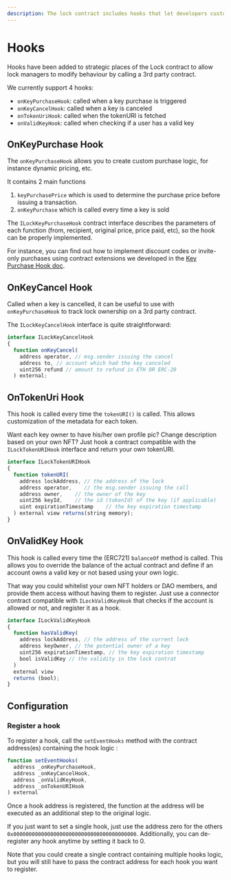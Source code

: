 ```yaml
---
description: The lock contract includes hooks that let developers customize their behavior.
---
```


# Hooks

Hooks have been added to strategic places of the Lock contract to allow lock managers to modify behaviour by calling a 3rd party contract.

We currently support 4 hooks:

- `onKeyPurchaseHook`: called when a key purchase is triggered
- `onKeyCancelHook`: called when a key is canceled
- `onTokenUriHook`: called when the tokenURI is fetched
- `onValidKeyHook`: called when checking if a user has a valid key

## OnKeyPurchase Hook

The `onKeyPurchaseHook` allows you to create custom purchase logic, for instance dynamic pricing, etc.

It contains 2 main functions

1. `keyPurchasePrice` which is used to determine the purchase price before issuing a transaction.
2. `onKeyPurchase` which is called every time a key is sold

The `ILockKeyPurchaseHook` contract interface describes the parameters of each function (from, recipient, original price, price paid, etc), so the hook can be properly implemented.

For instance, you can find out how to implement discount codes or invite-only purchases using contract extensions we developed in the [Key Purchase Hook doc](developers/smart-contracts/lock-api/hooks/the-key-purchase-hook.md).

## OnKeyCancel Hook

Called when a key is cancelled, it can be useful to use with `onKeyPurchaseHook` to track lock ownership on a 3rd party contract.

The `ILockKeyCancelHook` interface is quite straightforward:

```js
interface ILockKeyCancelHook
{
  function onKeyCancel(
    address operator, // msg.sender issuing the cancel
    address to, // account which had the key canceled
    uint256 refund // amount to refund in ETH OR ERC-20
  ) external;
```

## OnTokenUri Hook

This hook is called every time the `tokenURI()` is called. This allows customization of the metadata for each token.

Want each key owner to have his/her own profile pic? Change description based on your own NFT? Just hook a contract compatible with the `ILockTokenURIHook` interface and return your own tokenURI.

```js
interface ILockTokenURIHook
{
  function tokenURI(
    address lockAddress, // the address of the lock
    address operator,    // the msg.sender issuing the call
    address owner,    // the owner of the key
    uint256 keyId,    // the id (tokenId) of the key (if applicable)
    uint expirationTimestamp    // the key expiration timestamp
  ) external view returns(string memory);
}
```

## OnValidKey Hook

This hook is called every time the (ERC721) `balanceOf` method is called. This allows you to override the balance of the actual contract and define if an account owns a valid key or not based using your own logic.

That way you could whitelist your own NFT holders or DAO members, and provide them access without having them to register. Just use a connector contract compatible with `ILockValidKeyHook` that checks if the account is allowed or not, and register it as a hook.

```js
interface ILockValidKeyHook
{
  function hasValidKey(
    address lockAddress, // the address of the current lock
    address keyOwner, // the potential owner of a key
    uint256 expirationTimestamp, // the key expiration timestamp
    bool isValidKey // the validity in the lock contrat
  )
  external view
  returns (bool);
}
```

## Configuration

### Register a hook

To register a hook, call the `setEventHooks` method with the contract address(es) containing the hook logic :

```javascript
function setEventHooks(
  address _onKeyPurchaseHook,
  address _onKeyCancelHook,
  address _onValidKeyHook,
  address _onTokenURIHook
) external
```

Once a hook address is registered, the function at the address will be executed as an additional step to the original logic.

If you just want to set a single hook, just use the address zero for the others `0x0000000000000000000000000000000000000000`. Additionally, you can de-register any hook anytime by setting it back to 0.

Note that you could create a single contract containing multiple hooks logic, but you will still have to pass the contract address for each hook you want to register.
